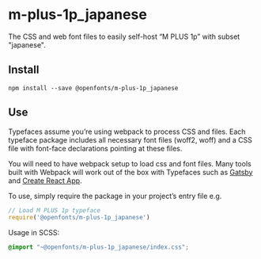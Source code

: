 
# m-plus-1p_japanese

The CSS and web font files to easily self-host “M PLUS 1p” with subset "japanese".

## Install

`npm install --save @openfonts/m-plus-1p_japanese`

## Use

Typefaces assume you’re using webpack to process CSS and files. Each typeface
package includes all necessary font files (woff2, woff) and a CSS file with
font-face declarations pointing at these files.

You will need to have webpack setup to load css and font files. Many tools built
with Webpack will work out of the box with Typefaces such as [Gatsby](https://github.com/gatsbyjs/gatsby)
and [Create React App](https://github.com/facebookincubator/create-react-app).

To use, simply require the package in your project’s entry file e.g.

```javascript
// Load M PLUS 1p typeface
require('@openfonts/m-plus-1p_japanese')
```

Usage in SCSS:
```scss
@import "~@openfonts/m-plus-1p_japanese/index.css";
```
